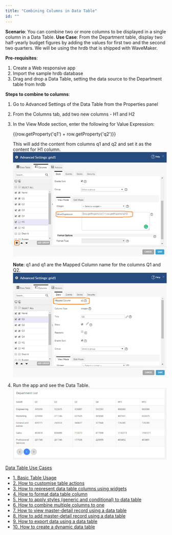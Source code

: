 ```yaml
---
title: "Combining Columns in Data Table"
id: ""
---
```


**Scenario**: You can combine two or more columns to be displayed in a single column in a Data Table. **Use Case**: From the Department table, display two half-yearly budget figures by adding the values for first two and the second two quarters. We will be using the hrdb that is shipped with WaveMaker.

**Pre-requisites**:

1. Create a Web responsive app
2. Import the sample hrdb database
3. Drag and drop a Data Table, setting the data source to the Department table from hrdb

**Steps to combine to columns**:

1. Go to Advanced Settings of the Data Table from the Properties panel
2. From the Columns tab, add two new columns - H1 and H2
3. In the View Mode section, enter the following for Value Expression:
    
    {{row.getProperty('q1') + row.getProperty('q2')}}
    
    This will add the content from columns q1 and q2 and set it as the content for H1 column. [![](./assets/dt_ve_1.png)](./assets/dt_ve_1.png)
    
    **Note**: q1 and q1 are the Mapped Column name for the columns Q1 and Q2. [![](./assets/dt_ve_2.png)](./assets/dt_ve_2.png)
4. Run the app and see the Data Table. [![](./assets/dt_ve_3.png)](./assets/dt_ve_3.png)

[Data Table Use Cases](/learn/app-development/widgets/datalive/datatable/data-table-use-cases/)

- [1\. Basic Table Usage](/learn/app-development/widgets/datalive/datatable/data-table-basic-usage/)
- [2\. How to customise table actions](/learn/how-tos/data-table-actions/)
- [3\. How to represent data table columns using widgets](/learn/how-tos/data-table-widget-representations/)
- [4\. How to format data table column](/learn/how-tos/data-table-format/)
- [5\. How to apply styles (generic and conditional) to data table](/learn/how-tos/data-table-styling/)
- [6\. How to combine multiple columns to one](/learn/how-tos/combining-columns-data-table/)
- [7\. How to view master-detail record using a data table](/learn/how-tos/view-master-detail-data-records-using-data-table/)
- [8\. How to add master-detail record using a data table](/learn/how-tos/add-master-detail-records-using-data-table/)
- [9\. How to export data using a data table](/learn/how-tos/export-data-data-table/)
- [10\. How to create a dynamic data table](/learn/how-tos/dynamic-data-tables/)
